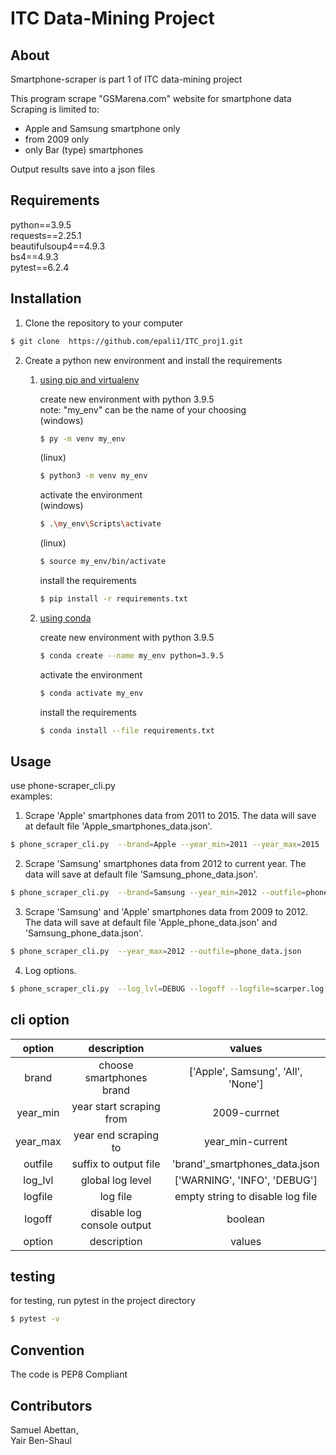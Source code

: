 # ITC Data-Mining Project

## About
Smartphone-scraper is part 1 of ITC data-mining project

This program scrape "GSMarena.com" website for smartphone data
Scraping is limited to:
* Apple and Samsung smartphone only
* from 2009 only
* only Bar (type) smartphones

Output results save into a json files

## Requirements

python==3.9.5  
requests==2.25.1  
beautifulsoup4==4.9.3  
bs4==4.9.3  
pytest==6.2.4

## Installation

1. Clone the repository to your computer

```bash
$ git clone  https://github.com/epali1/ITC_proj1.git
```

2. Create a python new environment and install the requirements  
   1. [using pip and virtualenv](https://packaging.python.org/guides/installing-using-pip-and-virtual-environments/)

      create new environment with python 3.9.5   
      note: "my_env" can be the name of your choosing   
      (windows)
       ```bash
      $ py -m venv my_env
      ```
      (linux)
       ```bash
      $ python3 -m venv my_env
      ```
      
      activate the environment  
      (windows)
      ```bash
      $ .\my_env\Scripts\activate
      ```
      (linux)
      ```bash
      $ source my_env/bin/activate
      ```
            
      install the requirements
      
      ```bash
      $ pip install -r requirements.txt 
      ```

   2. [using conda](https://conda.io/projects/conda/en/latest/user-guide/tasks/manage-environments.html)

      create new environment with python 3.9.5
      
      ```bash
      $ conda create --name my_env python=3.9.5
      ```
      activate the environment 

      ```bash
      $ conda activate my_env 
      ```
      install the requirements

      ```bash
      $ conda install --file requirements.txt
      ```
      
## Usage

use phone-scraper_cli.py   
examples:    

1. Scrape 'Apple' smartphones data from 2011 to 2015. The data will save at default file 'Apple_smartphones_data.json'.
```bash
$ phone_scraper_cli.py  --brand=Apple --year_min=2011 --year_max=2015
```

2. Scrape 'Samsung' smartphones data from 2012 to current year. The data will save at default file 'Samsung_phone_data.json'.
```bash
$ phone_scraper_cli.py  --brand=Samsung --year_min=2012 --outfile=phone_data.json
```
        
3. Scrape 'Samsung' and 'Apple' smartphones data from 2009 to 2012. The data will save at default file 'Apple_phone_data.json' and 'Samsung_phone_data.json'.
```bash
$ phone_scraper_cli.py  --year_max=2012 --outfile=phone_data.json
```

4. Log options. 
```bash
$ phone_scraper_cli.py  --log_lvl=DEBUG --logoff --logfile=scarper.log 
```

## cli option

|  option  |         description        |               values               |
|:--------:|:--------------------------:|:----------------------------------:|
|   brand  |  choose smartphones brand  | ['Apple', Samsung', 'All', 'None'] |
| year_min |  year start scraping from  |            2009-currnet            |
| year_max |    year end scraping to    |          year_min-current          |
|  outfile |    suffix to output file   |    'brand'_smartphones_data.json   |
|  log_lvl |      global log level      |    ['WARNING', 'INFO', 'DEBUG']    |
|  logfile |          log file          |  empty string to disable log file  |
|  logoff  | disable log console output |               boolean              |
|  option  |         description        |               values               |


## testing

for testing, run pytest in the project directory
```bash
$ pytest -v 
```

## Convention
The code is PEP8 Compliant

## Contributors
Samuel Abettan,  
Yair Ben-Shaul